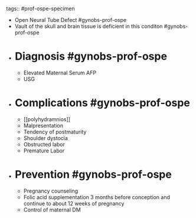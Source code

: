 tags:: #prof-ospe-specimen

- Open Neural Tube Defect #gynobs-prof-ospe
- Vault of the skull and brain tissue is deficient in this conditon #gynobs-prof-ospe
- # Diagnosis #gynobs-prof-ospe
	- Elevated Maternal Serum AFP
	- USG
- # Complications #gynobs-prof-ospe
	- [[polyhydramnios]]
	- Malpresentation
	- Tendency of postmaturity
	- Shoulder dystocia
	- Obstructed labor
	- Premature Labor
- # Prevention #gynobs-prof-ospe
	- Pregnancy counseling
	- Folic acid supplementation 3 months before conception and continue to about 12 weeks of pregnancy
	- Control of maternal DM